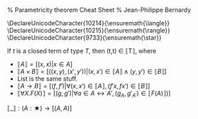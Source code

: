 % Parametricity theorem Cheat Sheet
% Jean-Philippe Bernardy

\DeclareUnicodeCharacter{10214}{\ensuremath{\langle}} 
\DeclareUnicodeCharacter{10215}{\ensuremath{\rangle}} 
\DeclareUnicodeCharacter{9733}{\ensuremath{\star}} 

If $t$ is a closed term of type $T$, then (t,t) ∈ ⟦T⟧, where


  * $⟦A⟧ = [(x,x) | x ∈ A]$
  * $⟦A × B⟧ = [((x,y),(x',y')) | (x,x') ∈ ⟦A⟧ ∧ (y,y') ∈ ⟦B⟧]$
  * List is the same stuff.
  * $⟦A → B⟧ = [(f,f') | ∀ (x,x') ∈ ⟦A⟧, (f' x, f x') ∈ ⟦B⟧]$
  * $⟦∀ X. F(X)⟧ = [(g,g') | ∀ a ∈ A ↔ A', (g_A,g'_{A'}) ∈ ⟦F(A)⟧)]$



$⟦\_⟧ : (A : ★) → [(A,A)]$